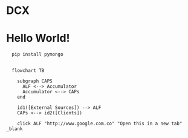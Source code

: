 # DCX

<h1> Hello World! </h1>

```python
  pip install pymongo
```

```mermaid
  
  flowchart TB
    
    subgraph CAPS
      ALF <--> Accumulator
      Accumulator <--> CAPs
    end
    
    id1([External Sources]) --> ALF
    CAPs <--> id2([Clients])
   
    click ALF "http://www.google.com.co" "Open this in a new tab" _blank
    
  
```
